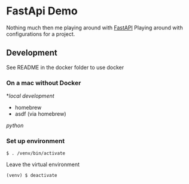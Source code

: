 # FastApi Demo

Nothing much then me playing around with [FastAPI](https://fastapi.tiangolo.com)
Playing around with configurations for a project.

##  Development

See README in the docker folder to use docker

### On a mac without Docker

**local development*
- homebrew
- asdf (via homebrew)

*python*


### Set up environment

```shell
$ . /venv/bin/activate
```

Leave the virtual environment
```shell
(venv) $ deactivate
```


